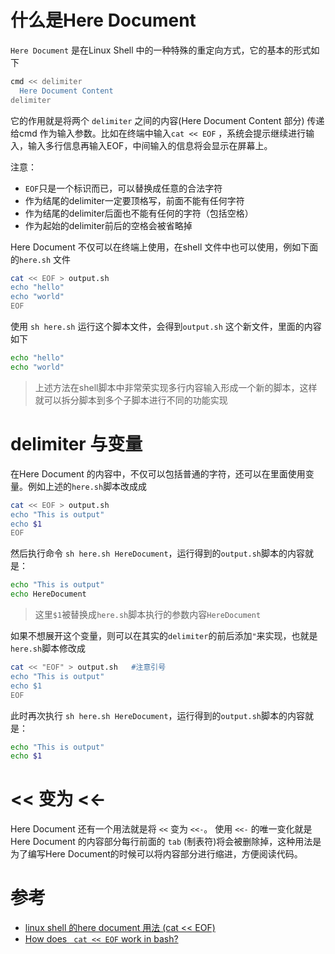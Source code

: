 # 什么是Here Document

`Here Document` 是在Linux Shell 中的一种特殊的重定向方式，它的基本的形式如下

```bash
cmd << delimiter
  Here Document Content
delimiter
```

它的作用就是将两个 `delimiter` 之间的内容(Here Document Content 部分) 传递给cmd 作为输入参数。比如在终端中输入`cat << EOF` ，系统会提示继续进行输入，输入多行信息再输入EOF，中间输入的信息将会显示在屏幕上。

注意：

* `EOF`只是一个标识而已，可以替换成任意的合法字符
* 作为结尾的delimiter一定要顶格写，前面不能有任何字符
* 作为结尾的delimiter后面也不能有任何的字符（包括空格）
* 作为起始的delimiter前后的空格会被省略掉

Here Document 不仅可以在终端上使用，在shell 文件中也可以使用，例如下面的`here.sh` 文件

```bash
cat << EOF > output.sh
echo "hello"
echo "world"
EOF
```

使用 `sh here.sh` 运行这个脚本文件，会得到`output.sh` 这个新文件，里面的内容如下

```bash
echo "hello"
echo "world"
```

> 上述方法在shell脚本中非常荣实现多行内容输入形成一个新的脚本，这样就可以拆分脚本到多个子脚本进行不同的功能实现

# delimiter 与变量

在Here Document 的内容中，不仅可以包括普通的字符，还可以在里面使用变量。例如上述的`here.sh`脚本改成成

```bash
cat << EOF > output.sh
echo "This is output"
echo $1
EOF
```

然后执行命令 `sh here.sh HereDocument`，运行得到的`output.sh`脚本的内容就是：

```bash
echo "This is output"
echo HereDocument
```

> 这里`$1`被替换成`here.sh`脚本执行的参数内容`HereDocument`

如果不想展开这个变量，则可以在其实的`delimiter`的前后添加`"`来实现，也就是`here.sh`脚本修改成

```bash
cat << "EOF" > output.sh   #注意引号
echo "This is output"
echo $1
EOF
```

此时再次执行 `sh here.sh HereDocument`，运行得到的`output.sh`脚本的内容就是：

```bash
echo "This is output"
echo $1
```

# << 变为 <<-

Here Document 还有一个用法就是将 `<<` 变为 `<<-`。 使用 `<<-` 的唯一变化就是Here Document 的内容部分每行前面的 `tab` (制表符)将会被删除掉，这种用法是为了编写Here Document的时候可以将内容部分进行缩进，方便阅读代码。

# 参考

* [linux shell 的here document 用法 (cat << EOF)](http://my.oschina.net/u/1032146/blog/146941)
* [How does ` cat << EOF` work in bash?](http://stackoverflow.com/questions/2500436/how-does-cat-eof-work-in-bash)